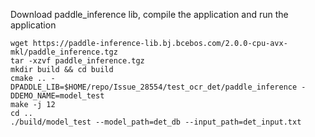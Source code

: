 Download paddle_inference lib, compile the application and run the application
```
wget https://paddle-inference-lib.bj.bcebos.com/2.0.0-cpu-avx-mkl/paddle_inference.tgz
tar -xzvf paddle_inference.tgz
mkdir build && cd build
cmake .. -DPADDLE_LIB=$HOME/repo/Issue_28554/test_ocr_det/paddle_inference -DDEMO_NAME=model_test
make -j 12
cd ..
./build/model_test --model_path=det_db --input_path=det_input.txt
```
